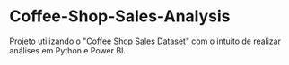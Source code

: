 # Coffee-Shop-Sales-Analysis
Projeto utilizando o "Coffee Shop Sales Dataset" com o intuito de realizar análises em Python e Power BI. 
